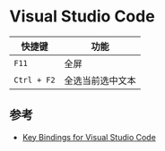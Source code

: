 # Visual Studio Code


快捷键 | 功能
-----  | -----
`F11` | 全屏
`Ctrl + F2` | 全选当前选中文本


## 参考

- [Key Bindings for Visual Studio Code](https://code.visualstudio.com/docs/customization/keybindings)